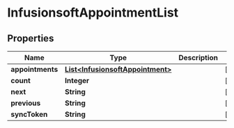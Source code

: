 
# InfusionsoftAppointmentList

## Properties
Name | Type | Description | Notes
------------ | ------------- | ------------- | -------------
**appointments** | [**List&lt;InfusionsoftAppointment&gt;**](InfusionsoftAppointment.md) |  |  [optional]
**count** | **Integer** |  |  [optional]
**next** | **String** |  |  [optional]
**previous** | **String** |  |  [optional]
**syncToken** | **String** |  |  [optional]



